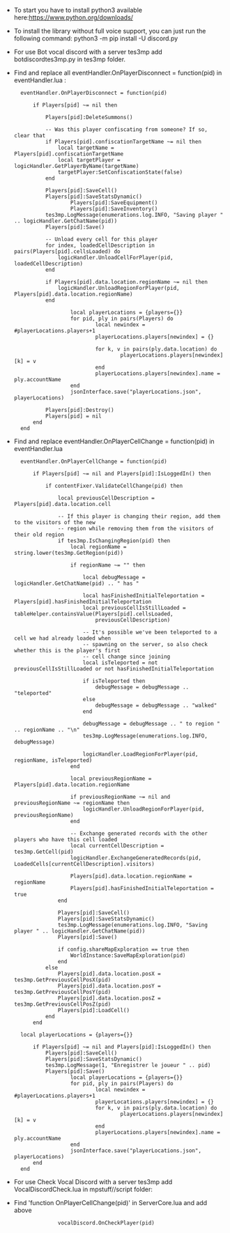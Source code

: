 * To start you have to install python3 available here:https://www.python.org/downloads/

* To install the library without full voice support, you can just run the following command:
python3 -m pip install -U discord.py

* For use Bot vocal discord with a server tes3mp add botdiscordtes3mp.py in tes3mp folder.

* Find and replace all eventHandler.OnPlayerDisconnect = function(pid) in eventHandler.lua :

        eventHandler.OnPlayerDisconnect = function(pid)

            if Players[pid] ~= nil then

                Players[pid]:DeleteSummons()

                -- Was this player confiscating from someone? If so, clear that
                if Players[pid].confiscationTargetName ~= nil then
                    local targetName = Players[pid].confiscationTargetName
                    local targetPlayer = logicHandler.GetPlayerByName(targetName)
                    targetPlayer:SetConfiscationState(false)
                end

                Players[pid]:SaveCell()
                Players[pid]:SaveStatsDynamic()
                        Players[pid]:SaveEquipment()
                        Players[pid]:SaveInventory()
                tes3mp.LogMessage(enumerations.log.INFO, "Saving player " .. logicHandler.GetChatName(pid))
                Players[pid]:Save()

                -- Unload every cell for this player
                for index, loadedCellDescription in pairs(Players[pid].cellsLoaded) do
                    logicHandler.UnloadCellForPlayer(pid, loadedCellDescription)
                end

                if Players[pid].data.location.regionName ~= nil then
                    logicHandler.UnloadRegionForPlayer(pid, Players[pid].data.location.regionName)
                end

                        local playerLocations = {players={}}
                        for pid, ply in pairs(Players) do
                                local newindex = #playerLocations.players+1
                                playerLocations.players[newindex] = {}

                                for k, v in pairs(ply.data.location) do
                                        playerLocations.players[newindex][k] = v
                                end
                                playerLocations.players[newindex].name = ply.accountName
                        end
                        jsonInterface.save("playerLocations.json", playerLocations)	

                Players[pid]:Destroy()
                Players[pid] = nil
            end
        end
* Find and replace eventHandler.OnPlayerCellChange = function(pid) in eventHandler.lua

        eventHandler.OnPlayerCellChange = function(pid)

            if Players[pid] ~= nil and Players[pid]:IsLoggedIn() then

                if contentFixer.ValidateCellChange(pid) then

                    local previousCellDescription = Players[pid].data.location.cell

                    -- If this player is changing their region, add them to the visitors of the new
                    -- region while removing them from the visitors of their old region
                    if tes3mp.IsChangingRegion(pid) then
                        local regionName = string.lower(tes3mp.GetRegion(pid))

                        if regionName ~= "" then

                            local debugMessage = logicHandler.GetChatName(pid) .. " has "

                            local hasFinishedInitialTeleportation = Players[pid].hasFinishedInitialTeleportation
                            local previousCellIsStillLoaded = tableHelper.containsValue(Players[pid].cellsLoaded,
                                previousCellDescription)

                            -- It's possible we've been teleported to a cell we had already loaded when
                            -- spawning on the server, so also check whether this is the player's first
                            -- cell change since joining
                            local isTeleported = not previousCellIsStillLoaded or not hasFinishedInitialTeleportation

                            if isTeleported then
                                debugMessage = debugMessage .. "teleported"
                            else
                                debugMessage = debugMessage .. "walked"
                            end

                            debugMessage = debugMessage .. " to region " .. regionName .. "\n"
                            tes3mp.LogMessage(enumerations.log.INFO, debugMessage)

                            logicHandler.LoadRegionForPlayer(pid, regionName, isTeleported)
                        end

                        local previousRegionName = Players[pid].data.location.regionName

                        if previousRegionName ~= nil and previousRegionName ~= regionName then
                            logicHandler.UnloadRegionForPlayer(pid, previousRegionName)
                        end

                        -- Exchange generated records with the other players who have this cell loaded
                        local currentCellDescription = tes3mp.GetCell(pid)
                        logicHandler.ExchangeGeneratedRecords(pid, LoadedCells[currentCellDescription].visitors)

                        Players[pid].data.location.regionName = regionName
                        Players[pid].hasFinishedInitialTeleportation = true
                    end

                    Players[pid]:SaveCell()
                    Players[pid]:SaveStatsDynamic()			
                    tes3mp.LogMessage(enumerations.log.INFO, "Saving player " .. logicHandler.GetChatName(pid))
                    Players[pid]:Save()

                    if config.shareMapExploration == true then
                        WorldInstance:SaveMapExploration(pid)
                    end
                else
                    Players[pid].data.location.posX = tes3mp.GetPreviousCellPosX(pid)
                    Players[pid].data.location.posY = tes3mp.GetPreviousCellPosY(pid)
                    Players[pid].data.location.posZ = tes3mp.GetPreviousCellPosZ(pid)
                    Players[pid]:LoadCell()
                end
            end

        local playerLocations = {players={}}

            if Players[pid] ~= nil and Players[pid]:IsLoggedIn() then
                Players[pid]:SaveCell()
                Players[pid]:SaveStatsDynamic()
                tes3mp.LogMessage(1, "Enregistrer le joueur " .. pid)
                Players[pid]:Save()
                        local playerLocations = {players={}}
                        for pid, ply in pairs(Players) do
                                local newindex = #playerLocations.players+1
                                playerLocations.players[newindex] = {}
                                for k, v in pairs(ply.data.location) do
                                        playerLocations.players[newindex][k] = v
                                end
                                playerLocations.players[newindex].name = ply.accountName
                        end
                        jsonInterface.save("playerLocations.json", playerLocations)
            end	
        end

* For use Check Vocal Discord with a server tes3mp add VocalDiscordCheck.lua in mpstuff//script folder:

* Find 'function OnPlayerCellChange(pid)' in ServerCore.lua and add above

                	vocalDiscord.OnCheckPlayer(pid)	

